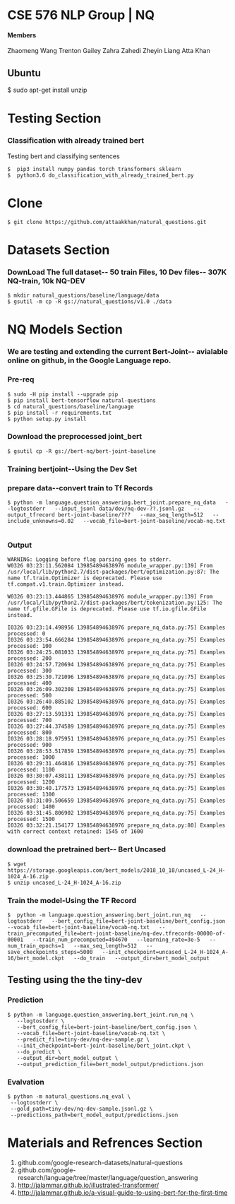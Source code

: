 
# CSE 576 NLP Group | NQ

#### Members
   Zhaomeng Wang
   Trenton Gailey
   Zahra Zahedi
   Zheyin Liang
   Atta Khan



## Ubuntu
$ sudo apt-get install unzip

# Testing Section


### Classification with already trained bert

Testing bert and classifying sentences

```
$  pip3 install numpy pandas torch transformers sklearn
$  python3.6 do_classification_with_already_trained_bert.py
```


# Clone
```
$ git clone https://github.com/attaakkhan/natural_questions.git
```


# Datasets Section



### DownLoad The full dataset-- 50 train Files, 10 Dev files-- 307K NQ-train, 10k NQ-DEV
```
$ mkdir natural_questions/baseline/language/data
$ gsutil -m cp -R gs://natural_questions/v1.0 ./data
```




# NQ Models Section 

### We are testing and extending the current Bert-Joint-- avialable online on github, in the Google Language repo.

### Pre-req
```
$ sudo -H pip install --upgrade pip
$ pip install bert-tensorflow natural-questions
$ cd natural_questions/baseline/language
$ pip install -r requirements.txt
$ python setup.py install

```



### Download the preprocessed joint_bert

```
$ gsutil cp -R gs://bert-nq/bert-joint-baseline
```


### Training bertjoint--Using the Dev Set
### prepare data--convert train to Tf Records
```
$ python -m language.question_answering.bert_joint.prepare_nq_data   --logtostderr   --input_jsonl data/dev/nq-dev-??.jsonl.gz   --output_tfrecord bert-joint-baseline/???   --max_seq_length=512   --include_unknowns=0.02   --vocab_file=bert-joint-baseline/vocab-nq.txt


```

### Output
```
WARNING: Logging before flag parsing goes to stderr.
W0326 03:23:11.562084 139854894638976 module_wrapper.py:139] From /usr/local/lib/python2.7/dist-packages/bert/optimization.py:87: The name tf.train.Optimizer is deprecated. Please use tf.compat.v1.train.Optimizer instead.

W0326 03:23:13.444865 139854894638976 module_wrapper.py:139] From /usr/local/lib/python2.7/dist-packages/bert/tokenization.py:125: The name tf.gfile.GFile is deprecated. Please use tf.io.gfile.GFile instead.

I0326 03:23:14.498956 139854894638976 prepare_nq_data.py:75] Examples processed: 0
I0326 03:23:54.666284 139854894638976 prepare_nq_data.py:75] Examples processed: 100
I0326 03:24:25.081033 139854894638976 prepare_nq_data.py:75] Examples processed: 200
I0326 03:24:57.720694 139854894638976 prepare_nq_data.py:75] Examples processed: 300
I0326 03:25:30.721096 139854894638976 prepare_nq_data.py:75] Examples processed: 400
I0326 03:26:09.302308 139854894638976 prepare_nq_data.py:75] Examples processed: 500
I0326 03:26:40.885102 139854894638976 prepare_nq_data.py:75] Examples processed: 600
I0326 03:27:13.591331 139854894638976 prepare_nq_data.py:75] Examples processed: 700
I0326 03:27:44.374589 139854894638976 prepare_nq_data.py:75] Examples processed: 800
I0326 03:28:18.975951 139854894638976 prepare_nq_data.py:75] Examples processed: 900
I0326 03:28:53.517859 139854894638976 prepare_nq_data.py:75] Examples processed: 1000
I0326 03:29:31.464816 139854894638976 prepare_nq_data.py:75] Examples processed: 1100
I0326 03:30:07.438111 139854894638976 prepare_nq_data.py:75] Examples processed: 1200
I0326 03:30:40.177573 139854894638976 prepare_nq_data.py:75] Examples processed: 1300
I0326 03:31:09.506659 139854894638976 prepare_nq_data.py:75] Examples processed: 1400
I0326 03:31:45.806902 139854894638976 prepare_nq_data.py:75] Examples processed: 1500
I0326 03:32:21.154177 139854894638976 prepare_nq_data.py:80] Examples with correct context retained: 1545 of 1600

```
### download the pretrained bert-- Bert Uncased
```
$ wget https://storage.googleapis.com/bert_models/2018_10_18/uncased_L-24_H-1024_A-16.zip
$ unzip uncased_L-24_H-1024_A-16.zip 
```
### Train the model-Using the TF Record
```
$  python -m language.question_answering.bert_joint.run_nq   --logtostderr   --bert_config_file=bert-joint-baseline/bert_config.json   --vocab_file=bert-joint-baseline/vocab-nq.txt   --train_precomputed_file=bert-joint-baseline/nq-dev.tfrecords-00000-of-00001   --train_num_precomputed=494670   --learning_rate=3e-5   --num_train_epochs=1   --max_seq_length=512   --save_checkpoints_steps=5000   --init_checkpoint=uncased_L-24_H-1024_A-16/bert_model.ckpt   --do_train   --output_dir=bert_model_output
```

## Testing using the the tiny-dev


### Prediction
```
$ python -m language.question_answering.bert_joint.run_nq \
   --logtostderr \
   --bert_config_file=bert-joint-baseline/bert_config.json \
   --vocab_file=bert-joint-baseline/vocab-nq.txt \
   --predict_file=tiny-dev/nq-dev-sample.gz \
   --init_checkpoint=bert-joint-baseline/bert_joint.ckpt \
   --do_predict \
   --output_dir=bert_model_output \
   --output_prediction_file=bert_model_output/predictions.json
  ```
### Evalvation

  ```
$ python -m natural_questions.nq_eval \
   --logtostderr \
   --gold_path=tiny-dev/nq-dev-sample.jsonl.gz \
   --predictions_path=bert_model_output/predictions.json

  ```

 
   
   
   
   
# Materials and Refrences Section
1) github.com/google-research-datasets/natural-questions
2) github.com/google-research/language/tree/master/language/question_answering
3) http://jalammar.github.io/illustrated-transformer/
4) http://jalammar.github.io/a-visual-guide-to-using-bert-for-the-first-time


